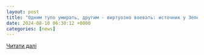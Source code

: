 ```yaml
---
layout: post
title: "Одним тупо умирать, другим - виртуозно воевать: источник у Зеленского раскрыл наличие двух армий ВСУ - БлокнотРУ - СВО. Новости с фронта. Сводки с фронта. Когда закончится война на Украине с Россией? Новости СВО. Новости СВО сегодня. Когда закончится война на Украине? Когда закончится война? Когда закончится СВО? Блокнот."
date: 2024-08-10 06:30:12 +0000
categories: [news]
---
```


[Читати далі](https://bloknot.ru/politika/odnim-tupo-umirat-drugim-virtuozno-voevat-istochnik-u-zelenskogo-raskryl-nalichie-dvuh-armij-vsu-1323965.html)
